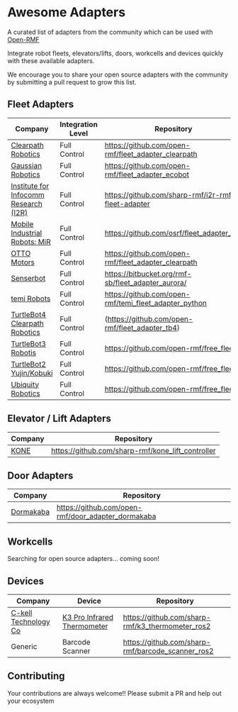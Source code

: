 # Awesome Adapters
A curated list of adapters from the community which can be used with [Open-RMF](https://github.com/open-rmf)

Integrate robot fleets, elevators/lifts, doors, workcells and devices quickly with these available adapters. 

We encourage you to share your open source adapters with the community by submitting a pull request to grow this list.

## Fleet Adapters

| Company | Integration Level | Repository |
|-----|----|----|
| [Clearpath Robotics](https://clearpathrobotics.com/) | Full Control | https://github.com/open-rmf/fleet_adapter_clearpath |
| [Gaussian Robotics](https://www.gaussianrobotics.com/) | Full Control | https://github.com/open-rmf/fleet_adapter_ecobot |
| [Institute for Infocomm Research (I2R)](https://www.a-star.edu.sg/i2r?page=Human_Language_Technology_Department) | Full Control | https://github.com/sharp-rmf/i2r-rmf-fleet-adapter |
| [Mobile Industrial Robots: MiR](https://www.mobile-industrial-robots.com/) | Full Control | https://github.com/osrf/fleet_adapter_mir |
| [OTTO Motors](https://ottomotors.com/) | Full Control | https://github.com/open-rmf/fleet_adapter_clearpath |
| [Senserbot](https://www.senserbot.com) | Full Control | https://bitbucket.org/rmf-sb/fleet_adapter_aurora/ |
| [temi Robots](https://www.robotemi.com/) | Full Control | https://github.com/open-rmf/temi_fleet_adapter_python |
| [TurtleBot4 Clearpath Robotics](https://clearpathrobotics.com/) | Full Control | (https://github.com/open-rmf/fleet_adapter_tb4) |
| [TurtleBot3 Robotis](https://emanual.robotis.com/) | Full Control | https://github.com/open-rmf/free_fleet |
| [TurtleBot2 Yujin/Kobuki](http://kobuki.yujinrobot.com/about2/) | Full Control | https://github.com/open-rmf/free_fleet |
| [Ubiquity Robotics](https://www.ubiquityrobotics.com/) | Full Control | https://github.com/open-rmf/free_fleet |

## Elevator / Lift Adapters

| Company | Repository |
|-----|----|
| [KONE](https://www.kone.com/en/) | https://github.com/sharp-rmf/kone_lift_controller |

## Door Adapters

| Company | Repository |
|-----|----|
| [Dormakaba](https://www.dormakaba.com/) | https://github.com/open-rmf/door_adapter_dormakaba |

## Workcells

Searching for open source adapters… coming soon!

## Devices

| Company | Device | Repository |
|-----|----|----|
| [C-kell Technology Co](http://ckmeters.com/) | [K3 Pro Infrared Thermometer](http://ckmeters.com/product/k3-pro-infrared-thermometer/) | https://github.com/sharp-rmf/k3_thermometer_ros2 |
| Generic | Barcode Scanner | https://github.com/sharp-rmf/barcode_scanner_ros2 |

## Contributing

Your contributions are always welcome!! Please submit a PR and help out your ecosystem
